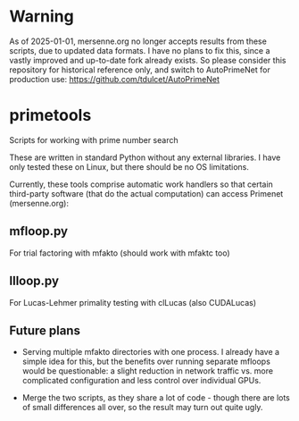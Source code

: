 Warning
=======

As of 2025-01-01, mersenne.org no longer accepts results from these
scripts, due to updated data formats. I have no plans to fix this,
since a vastly improved and up-to-date fork already exists. So please
consider this repository for historical reference only, and switch to
AutoPrimeNet for production use: https://github.com/tdulcet/AutoPrimeNet


primetools
==========

Scripts for working with prime number search

These are written in standard Python without any external libraries. I
have only tested these on Linux, but there should be no OS limitations.

Currently, these tools comprise automatic work handlers so that
certain third-party software (that do the actual computation) can
access Primenet (mersenne.org):


mfloop.py
---------

For trial factoring with mfakto (should work with mfaktc too)


llloop.py
---------

For Lucas-Lehmer primality testing with clLucas (also CUDALucas)


Future plans
------------

* Serving multiple mfakto directories with one process. I already have
  a simple idea for this, but the benefits over running separate
  mfloops would be questionable: a slight reduction in network traffic
  vs. more complicated configuration and less control over individual
  GPUs.

* Merge the two scripts, as they share a lot of code - though there
  are lots of small differences all over, so the result may turn out
  quite ugly.